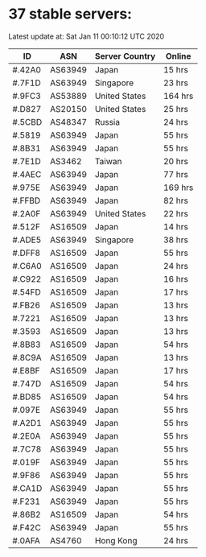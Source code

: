 # 37 stable servers:

Latest update at: Sat Jan 11 00:10:12 UTC 2020

| ID | ASN | Server Country | Online |
| -- | --- | -------------- | ------ |
| #.42A0 | AS63949 | Japan | 15 hrs |
| #.7F1D | AS63949 | Singapore | 23 hrs |
| #.9FC3 | AS53889 | United States | 164 hrs |
| #.D827 | AS20150 | United States | 25 hrs |
| #.5CBD | AS48347 | Russia | 24 hrs |
| #.5819 | AS63949 | Japan | 55 hrs |
| #.8B31 | AS63949 | Japan | 55 hrs |
| #.7E1D | AS3462 | Taiwan | 20 hrs |
| #.4AEC | AS63949 | Japan | 77 hrs |
| #.975E | AS63949 | Japan | 169 hrs |
| #.FFBD | AS63949 | Japan | 82 hrs |
| #.2A0F | AS63949 | United States | 22 hrs |
| #.512F | AS16509 | Japan | 14 hrs |
| #.ADE5 | AS63949 | Singapore | 38 hrs |
| #.DFF8 | AS16509 | Japan | 55 hrs |
| #.C6A0 | AS16509 | Japan | 24 hrs |
| #.C922 | AS16509 | Japan | 16 hrs |
| #.54FD | AS16509 | Japan | 17 hrs |
| #.FB26 | AS16509 | Japan | 13 hrs |
| #.7221 | AS16509 | Japan | 13 hrs |
| #.3593 | AS16509 | Japan | 13 hrs |
| #.8B83 | AS16509 | Japan | 54 hrs |
| #.8C9A | AS16509 | Japan | 13 hrs |
| #.E8BF | AS16509 | Japan | 17 hrs |
| #.747D | AS16509 | Japan | 54 hrs |
| #.BD85 | AS16509 | Japan | 54 hrs |
| #.097E | AS63949 | Japan | 55 hrs |
| #.A2D1 | AS63949 | Japan | 55 hrs |
| #.2E0A | AS63949 | Japan | 55 hrs |
| #.7C78 | AS63949 | Japan | 55 hrs |
| #.019F | AS63949 | Japan | 55 hrs |
| #.9F86 | AS63949 | Japan | 55 hrs |
| #.CA1D | AS63949 | Japan | 55 hrs |
| #.F231 | AS63949 | Japan | 55 hrs |
| #.86B2 | AS16509 | Japan | 54 hrs |
| #.F42C | AS63949 | Japan | 55 hrs |
| #.0AFA | AS4760 | Hong Kong | 24 hrs |

